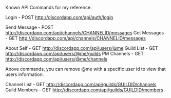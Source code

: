 
Known API Commands for my reference.

Login        - POST http://discordapp.com/api/auth/login


Send Message - POST http://discordapp.com/api/channels/CHANNELID/messages
Get Messages - GET  http://discordapp.com/api/channels/CHANNELID/messages

About Self   - GET  http://discordapp.com/api/users/@me
Guild List   - GET  http://discordapp.com/api/users/@me/guilds
PM Channels  - GET  http://discordapp.com/api/users/@me/channels

Above commands, you can remove @me with a specific user id to view that users information.

Channel List  - GET http://discordapp.com/api/guilds/GUILDID/channels
Guild Members - GET http://discordapp.com/api/guilds/GUILDID/members
